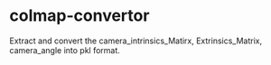 # colmap-convertor
Extract and convert the camera_intrinsics_Matirx, Extrinsics_Matrix, camera_angle into pkl format.
